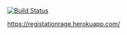 [![Build Status](https://travis-ci.org/dkutre/BMSTU_python_project.svg?branch=master)](https://travis-ci.org/dkutre/BMSTU_python_project)

https://registationrage.herokuapp.com/